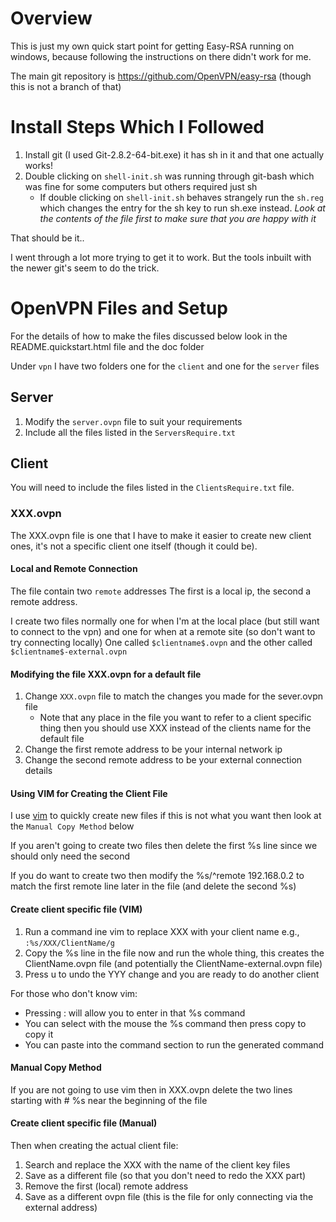 # Overview
This is just my own quick start point for getting Easy-RSA running on windows, because following the instructions on there didn't work for me.

The main git repository is https://github.com/OpenVPN/easy-rsa (though this is not a branch of that)

# Install Steps Which I Followed
1. Install git (I used Git-2.8.2-64-bit.exe) it has sh in it and that one actually works!
2. Double clicking on `shell-init.sh` was running through git-bash which was fine for some computers but others required just sh
    * If double clicking on `shell-init.sh` behaves strangely run the `sh.reg` which changes the entry for the sh key to run sh.exe instead. _Look at the contents of the file first to make sure that you are happy with it_

That should be it..

I went through a lot more trying to get it to work. But the tools inbuilt with the newer git's seem to do the trick.

# OpenVPN Files and Setup
For the details of how to make the files discussed below look in the README.quickstart.html file and the doc folder

Under `vpn` I have two folders one for the `client` and one for the `server` files
## Server
1. Modify the `server.ovpn` file to suit your requirements
2. Include all the files listed in the `ServersRequire.txt`
## Client
You will need to include the files listed in the `ClientsRequire.txt` file.

### XXX.ovpn
The XXX.ovpn file is one that I have to make it easier to create new client ones, it's not a specific client one itself (though it could be).

#### Local and Remote Connection
The file contain two `remote` addresses
The first is a local ip, the second a remote address.

I create two files normally one for when I'm at the local place (but still want to connect to the vpn) and one for when at a remote site (so don't want to try connecting locally) 
One called `$clientname$.ovpn` and the other called `$clientname$-external.ovpn`

#### Modifying the file XXX.ovpn for a default file
1. Change `XXX.ovpn` file to match the changes you made for the sever.ovpn file
    * Note that any place in the file you want to refer to a client specific thing then you should use XXX instead of the clients name for the default file
2. Change the first remote address to be your internal network ip
3. Change the second remote address to be your external connection details

#### Using VIM for Creating the Client File
I use [vim][1] to quickly create new files if this is not what you want then look at the `Manual Copy Method` below

If you aren't going to create two files then delete the first %s line since we should only need the second

If you do want to create two then modify the %s/^remote 192\.168\.0\.2 to match the first remote line later in the file (and delete the second %s)

#### Create client specific file (VIM)
1. Run a command ine vim to replace XXX with your client name e.g., `:%s/XXX/ClientName/g`
2. Copy the %s line in the file now and run the whole thing, this creates the ClientName.ovpn file (and potentially the ClientName-external.ovpn file)
3. Press u to undo the YYY change and you are ready to do another client

For those who don't know vim:
* Pressing : will allow you to enter in that %s command
* You can select with the mouse the %s command then press copy to copy it
* You can paste into the command section to run the generated command

[1]: http://www.vim.org

#### Manual Copy Method
If you are not going to use vim then in XXX.ovpn delete the two lines starting with # %s near the beginning of the file

#### Create client specific file (Manual)
Then when creating the actual client file:
1. Search and replace the XXX with the name of the client key files
2. Save as a different file (so that you don't need to redo the XXX part)
3. Remove the first (local) remote address
4. Save as a different ovpn file (this is the file for only connecting via the external address)
